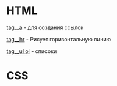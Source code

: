 # HTML

[tag__a](https://TestName2022.github.io/tag__a/ "tag__a") - для создания ссылок

[tag__hr](https://TestName2022.github.io/tag__hr/ "tag__a") - Рисует горизонтальную линию

[tag__ul ol](https://TestName2022.github.io/TestName2022.github.io/tag__ul.ol/ "tag__ul.ol") -  списоки
# CSS
